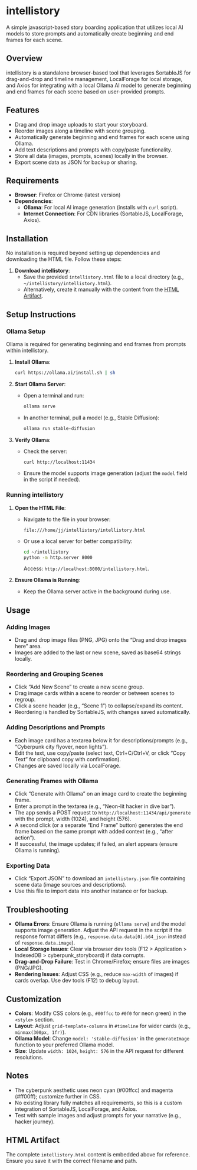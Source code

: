 # intellistory

A simple javascript-based story boarding application that utilizes local AI models to store prompts and automatically create beginning and end frames for each scene.

## Overview
intellistory is a standalone browser-based tool that leverages SortableJS for drag-and-drop and timeline management, LocalForage for local storage, and Axios for integrating with a local Ollama AI model to generate beginning and end frames for each scene based on user-provided prompts.

## Features
- Drag and drop image uploads to start your storyboard.
- Reorder images along a timeline with scene grouping.
- Automatically generate beginning and end frames for each scene using Ollama.
- Add text descriptions and prompts with copy/paste functionality.
- Store all data (images, prompts, scenes) locally in the browser.
- Export scene data as JSON for backup or sharing.

## Requirements
- **Browser**: Firefox or Chrome (latest version)
- **Dependencies**:
  - **Ollama**: For local AI image generation (installs with `curl` script).
  - **Internet Connection**: For CDN libraries (SortableJS, LocalForage, Axios).

## Installation
No installation is required beyond setting up dependencies and downloading the HTML file. Follow these steps:

1. **Download intellistory**:
   - Save the provided `intellistory.html` file to a local directory (e.g., `~/intellistory/intellistory.html`).
   - Alternatively, create it manually with the content from the [HTML Artifact](#html-artifact).

## Setup Instructions

### Ollama Setup
Ollama is required for generating beginning and end frames from prompts within intellistory.

1. **Install Ollama**:
   ```bash
   curl https://ollama.ai/install.sh | sh
   ```

2. **Start Ollama Server**:
   - Open a terminal and run:
     ```bash
     ollama serve
     ```
   - In another terminal, pull a model (e.g., Stable Diffusion):
     ```bash
     ollama run stable-diffusion
     ```

3. **Verify Ollama**:
   - Check the server:
     ```bash
     curl http://localhost:11434
     ```
   - Ensure the model supports image generation (adjust the `model` field in the script if needed).

### Running intellistory
1. **Open the HTML File**:
   - Navigate to the file in your browser:
     ```
     file:///home/jj/intellistory/intellistory.html
     ```
   - Or use a local server for better compatibility:
     ```bash
     cd ~/intellistory
     python -m http.server 8000
     ```
     Access: `http://localhost:8000/intellistory.html`.

2. **Ensure Ollama is Running**:
   - Keep the Ollama server active in the background during use.

## Usage

### Adding Images
- Drag and drop image files (PNG, JPG) onto the “Drag and drop images here” area.
- Images are added to the last or new scene, saved as base64 strings locally.

### Reordering and Grouping Scenes
- Click “Add New Scene” to create a new scene group.
- Drag image cards within a scene to reorder or between scenes to regroup.
- Click a scene header (e.g., “Scene 1”) to collapse/expand its content.
- Reordering is handled by SortableJS, with changes saved automatically.

### Adding Descriptions and Prompts
- Each image card has a textarea below it for descriptions/prompts (e.g., “Cyberpunk city flyover, neon lights”).
- Edit the text, use copy/paste (select text, Ctrl+C/Ctrl+V, or click “Copy Text” for clipboard copy with confirmation).
- Changes are saved locally via LocalForage.

### Generating Frames with Ollama
- Click “Generate with Ollama” on an image card to create the beginning frame.
- Enter a prompt in the textarea (e.g., “Neon-lit hacker in dive bar”).
- The app sends a POST request to `http://localhost:11434/api/generate` with the prompt, width (1024), and height (576).
- A second click (or a separate “End Frame” button) generates the end frame based on the same prompt with added context (e.g., “after action”).
- If successful, the image updates; if failed, an alert appears (ensure Ollama is running).

### Exporting Data
- Click “Export JSON” to download an `intellistory.json` file containing scene data (image sources and descriptions).
- Use this file to import data into another instance or for backup.

## Troubleshooting
- **Ollama Errors**: Ensure Ollama is running (`ollama serve`) and the model supports image generation. Adjust the API request in the script if the response format differs (e.g., `response.data.data[0].b64_json` instead of `response.data.image`).
- **Local Storage Issues**: Clear via browser dev tools (F12 > Application > IndexedDB > cyberpunk_storyboard) if data corrupts.
- **Drag-and-Drop Failure**: Test in Chrome/Firefox; ensure files are images (PNG/JPG).
- **Rendering Issues**: Adjust CSS (e.g., reduce `max-width` of images) if cards overlap. Use dev tools (F12) to debug layout.

## Customization
- **Colors**: Modify CSS colors (e.g., `#00ffcc` to `#0f0` for neon green) in the `<style>` section.
- **Layout**: Adjust `grid-template-columns` in `#timeline` for wider cards (e.g., `minmax(300px, 1fr)`).
- **Ollama Model**: Change `model: 'stable-diffusion'` in the `generateImage` function to your preferred Ollama model.
- **Size**: Update `width: 1024`, `height: 576` in the API request for different resolutions.

## Notes
- The cyberpunk aesthetic uses neon cyan (#00ffcc) and magenta (#ff00ff); customize further in CSS.
- No existing library fully matches all requirements, so this is a custom integration of SortableJS, LocalForage, and Axios.
- Test with sample images and adjust prompts for your narrative (e.g., hacker journey).

## HTML Artifact
The complete `intellistory.html` content is embedded above for reference. Ensure you save it with the correct filename and path.
